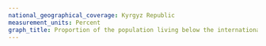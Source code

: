 ```yaml
---
national_geographical_coverage: Kyrgyz Republic
measurement_units: Percent
graph_title: Proportion of the population living below the international poverty line, by territory
---
```

